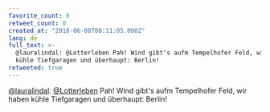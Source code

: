 ```yaml
---
favorite_count: 0
retweet_count: 0
created_at: "2018-06-08T08:11:05.000Z"
lang: de
full_text: >-
  @lauralindal: @Lotterleben Pah! Wind gibt's aufm Tempelhofer Feld, wir haben
  kühle Tiefgaragen und überhaupt: Berlin!
retweeted: true
---
```


[@lauralindal](https://twitter.com/lauralindal):
[@Lotterleben](https://twitter.com/Lotterleben) Pah! Wind gibt's aufm
Tempelhofer Feld, wir haben kühle Tiefgaragen und überhaupt: Berlin!
